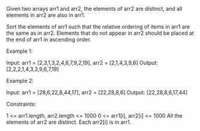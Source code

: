 Given two arrays arr1 and arr2, the elements of arr2 are distinct, and all
elements in arr2 are also in arr1.

Sort the elements of arr1 such that the relative ordering of items in arr1
are the same as in arr2. Elements that do not appear in arr2 should be placed
at the end of arr1 in ascending order.


Example 1:


Input: arr1 = [2,3,1,3,2,4,6,7,9,2,19], arr2 = [2,1,4,3,9,6]
Output: [2,2,2,1,4,3,3,9,6,7,19]


Example 2:


Input: arr1 = [28,6,22,8,44,17], arr2 = [22,28,8,6]
Output: [22,28,8,6,17,44]



Constraints:


1 <= arr1.length, arr2.length <= 1000
0 <= arr1[i], arr2[i] <= 1000
All the elements of arr2 are distinct.
Each arr2[i] is in arr1.




